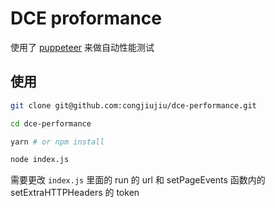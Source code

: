 # DCE proformance

使用了 [puppeteer](https://github.com/GoogleChrome/puppeteer) 来做自动性能测试

## 使用

```bash
git clone git@github.com:congjiujiu/dce-performance.git

cd dce-performance

yarn # or npm install

node index.js
```

需要更改 `index.js` 里面的 run 的 url 和 setPageEvents 函数内的 setExtraHTTPHeaders 的 token
